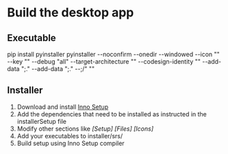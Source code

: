 # Build the desktop app

## Executable
pip install pyinstaller
pyinstaller --noconfirm --onedir --windowed --icon "<icon path>" --key "<key>" --debug "all" --target-architecture "<arch>" --codesign-identity "<arch identity>" --add-data "<path>;." --add-data "<path>;." --<path><folder>;<folder>/" "<main-path>"
## Installer

1. Download and install [Inno Setup](https://www.jrsoftware.org/isinfo.php)
2. Add the dependencies that need to be installed as instructed in the installerSetup file
3. Modify other sections like _[Setup] [Files] [Icons]_
4. Add your executables to installer/srs/
4. Build setup using Inno Setup compiler
